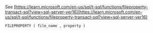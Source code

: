 See [https://learn.microsoft.com/en-us/sql/t-sql/functions/fileproperty-transact-sql?view=sql-server-ver16](https://learn.microsoft.com/en-us/sql/t-sql/functions/fileproperty-transact-sql?view=sql-server-ver16)
```
FILEPROPERTY ( file_name , property )
```
